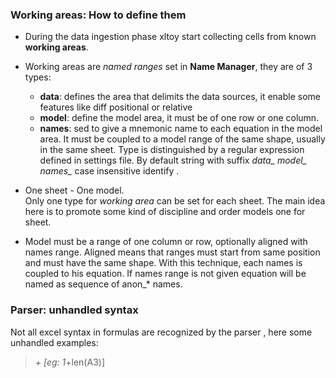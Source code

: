 ### Working areas: How to define them

* During the data ingestion phase xltoy start collecting cells from known **working areas**.

* Working areas are *named ranges* set in **Name Manager**, they are of 3 types:
  - **data**: defines the area that delimits the data sources, it enable some features like diff positional or relative
  - **model**: define the model area, it must be of one row or one column. 
  - **names**: sed to give a mnemonic name to each equation in the model area. It must be coupled 
    to a  model range of the same shape, usually in the same sheet.
  Type is distinguished by a regular expression defined in settings file. 
  By default string with suffix *data_* *model_* *names_* case insensitive identify . 
    
* One sheet - One model.<br>
  Only one type for *working area* can be set for each sheet. The main idea here is to promote some kind of discipline 
  and order models one for sheet. 
   
  
* Model must be a range of one column or row, optionally aligned with names range. Aligned means that ranges must start
  from same position and must have the same shape. With this technique, each names is coupled to his equation. If names
  range is not given equation will be named as sequence of anon_* names.


  
### Parser: unhandled syntax   
Not all excel syntax in formulas are recognized by the parser , here some unhandled examples:

> *+     [eg: 1*+len(A3)] 

